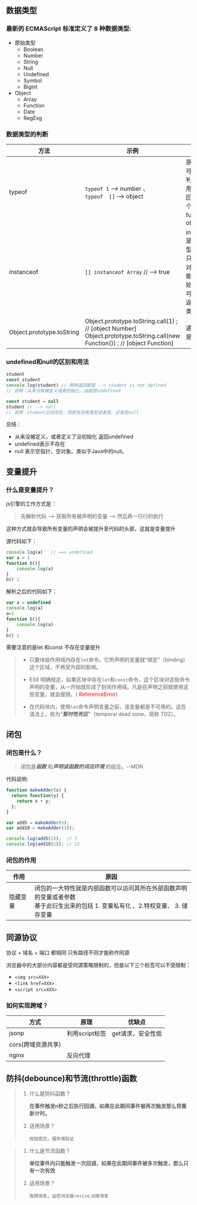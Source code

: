 ## 数据类型

### 最新的 ECMAScript 标准定义了 8 种数据类型:

* 原始类型
  * Boolean
  * Number
  * String
  * Null
  * Undefined
  * Symbol
  * BigInt
* Object
  * Array
  * Function
  * Date
  * RegExg

### 数据类型的判断

| 方法                      | 示例                                                         | 说明                                                         |
| ------------------------- | ------------------------------------------------------------ | ------------------------------------------------------------ |
| typeof                    | `typeof 1` --> number 、<br />`typeof  []` --> object        | 原始类型可以准确判断、引用类型返回值有两个function、object   |
| instanceof                | `[] instanceof Array` // --> true                            | instanceof是基于原型链<br />只能用于对象，不能用于原始类型<br />可以准确返回所属类型 |
| Object.prototype.toString | Object.prototype.toString.call(1) ;    // [object Number]<br />Object.prototype.toString.call(new Function()) ; // [object Function] | 通用，但是麻烦                                               |

### undefined和null的区别和用法

```javascript
student
const student
console.log(student) // 两种返回都是 --> student is not defined
// 说明：从来没有被定义或者初始化。这就是undefined

const student = null
student // --> null
// 说明：student已经存在，但是他没有类型或者值，这就是null

```

总结：

* 从来没被定义，或者定义了没初始化 返回undefined
* undefined表示不存在
* null 表示空指针，空对象。类似于Java中的null。

## 变量提升

### 什么是变量提升？

js引擎的工作方式是：

> 先解析代码 --> 获取所有被声明的变量 --> 然后再一行行的执行

这种方式就会导致所有变量的声明会被提升至代码的头部，这就是变量提升

源代码如下：

```javascript
console.log(a)   // ==> undefined
var a = 1
function b(){
    console.log(a)
}
b() 1
```

解析之后的代码如下：

```javascript
var a = undefined
console.log(a)
a=1
function b(){
    console.log(a)
}
b() 1
```

需要注意的是let 和const 不存在变量提升

> * 只要块级作用域内存在`let`命令，它所声明的变量就“绑定”（binding）这个区域，不再受外部的影响。
>
> * ES6 明确规定，如果区块中存在`let`和`const`命令，这个区块对这些命令声明的变量，从一开始就形成了封闭作用域。凡是在声明之前就使用这些变量，就会报错。( <span style='color:red'>ReferenceError</span>)
> * 在代码块内，使用`let`命令声明变量之前，该变量都是不可用的。这在语法上，称为“***暂时性死区***”（temporal dead zone，简称 TDZ）。





## 闭包

### 闭包是什么？

> 闭包是***函数*** 和***声明该函数的词法环境*** 的组合。--MDN

代码说明:

```javascript
function makeAdder(x) {
  return function(y) {
    return x + y;
  };
}

var add5 = makeAdder(5);
var add10 = makeAdder(10);

console.log(add5(2));  // 7
console.log(add10(2)); // 12
```



### 闭包的作用

| 作用     | 原因                                                         |
| -------- | ------------------------------------------------------------ |
| 隐藏变量 | 闭包的一大特性就是内部函数可以访问其所在外部函数声明的变量或者参数<br/>基于此衍生出来的包括  1. 变量私有化 、2.特权变量、 3. 储存变量 |



## 同源协议

协议 + 域名 + 端口 都相同 只有路径不同才能称作同源

浏览器中的大部分内容都是受同源策略限制的，但是以下三个标签可以不受限制：

- `<img src=XXX>`
- `<link href=XXX>`
- `<script src=XXX>`

### 如何实现跨域？

| 方式               | 原理           | 优缺点            |
| ------------------ | -------------- | ----------------- |
| jsonp              | 利用script标签 | get请求，安全性低 |
| cors(跨域资源共享) |                |                   |
| nginx              | 反向代理       |                   |

## 防抖(debounce)和节流(throttle)函数

> 1. 什么是防抖函数？
>
>    **在事件触发n秒之后执行回调，如果在此期间事件被再次触发那么将重新计时。**
>
> 2. 适用场景？
>
>    `按钮提交`，`服务端验证`



> 1. 什么是节流函数？
>
>    **单位事件内只能触发一次回调，如果在此期间事件被多次触发，那么只有一次有效**
>
> 2. 适用场景？
>
>    `拖拽场景`，`监控浏览器resize`,`动画场景`



